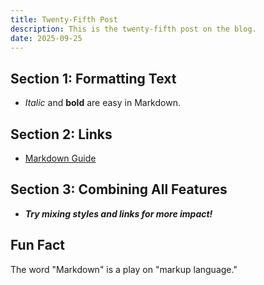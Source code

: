 ```yaml
---
title: Twenty-Fifth Post
description: This is the twenty-fifth post on the blog.
date: 2025-09-25
---
```


## Section 1: Formatting Text

- _Italic_ and **bold** are easy in Markdown.

## Section 2: Links

- [Markdown Guide](https://www.markdownguide.org/)

## Section 3: Combining All Features

- **_Try mixing styles and links for more impact!_**

## Fun Fact

The word "Markdown" is a play on "markup language."

